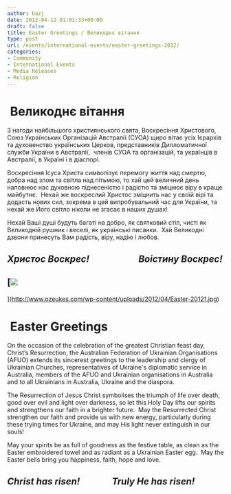```yaml
---
author: bazj
date: 2012-04-12 01:01:33+00:00
draft: false
title: Easter Greetings / Великоднє вітання
type: post
url: /events/international-events/easter-greetings-2012/
categories:
- Community
- International Events
- Media Releases
- Religion
---
```


#  Великоднє вітання


З нагоди найбільшого християнського свята, Воскресіння Христового, Союз Українських Організацій Австралії (СУОА) щиро вітає усіх Iєрархів та духовенствo українських Церков, представників Дипломатичної служби України в Aвстралії,  членів CУОA та організацій, та українців в Австралії, в Україні і в діаспорі.

Воскресіння Ісуса Христа cимволізує перемогу життя над смертю, добра над злом та світла над пітьмою, то хай цей величний день наповнює нас духовною піднесеністю і радістю та зміцнює віру в краще майбутнє.  Нехай же воскреслий Христос зміцнить нас у своїй вірі та додасть нових сил, зокрема в цей випробувальний час для України, та нехай же Його світло ніколи не згасає в наших душах!

Нехай Ваші душі будуть багаті на добро, як святковий стіл, чисті як Великодній рушник і веселі, як українські писанки.  Хай Великодні дзвони принесуть Вам радість, віру, надію і любов.


## **_Христос Воскрес!                       Воістину Воскрес!_**




## [![](http://www.ozeukes.com/wp-content/uploads/2012/04/Easter-20121.jpg)
](http://www.ozeukes.com/wp-content/uploads/2012/04/Easter-20121.jpg)




#  Easter Greetings 


On the occasion of the celebration of the greatest Christian feast day, Christ’s Resurrection, the Australian Federation of Ukrainian Organisations (AFUO) extends its sincerest greetings to the leadership and clergy of Ukrainian Churches, representatives of Ukraine's diplomatic service in Australia, members of the AFUO and Ukrainian organisations in Australia and to all Ukrainians in Australia, Ukraine and the diaspora.

The Resurrection of Jesus Christ symbolises the triumph of life over death, good over evil and light over darkness, so let this Holy Day lifts our spirits and strengthens our faith in a brighter future.  May the Resurrected Christ strengthen our faith and provide us with new energy, particularly during these trying times for Ukraine, and may His light never extinguish in our souls!

May your spirits be as full of goodness as the festive table, as clean as the Easter embroidered towel and as radiant as a Ukrainian Easter egg.  May the Easter bells bring you happiness, faith, hope and love.


## **_Christ has risen!               Truly He has risen!_**




 
